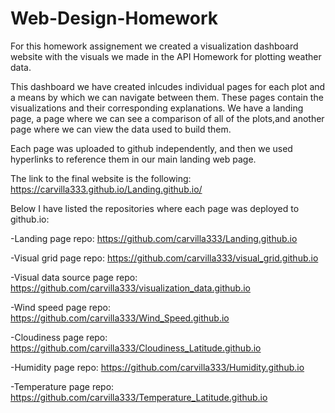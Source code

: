 # Web-Design-Homework

For this homework assignement we created a visualization dashboard website with the visuals we made in the API Homework for plotting weather data.

This dashboard we have created inlcudes individual pages for each plot and a means by which we can navigate between them. These pages contain the
visualizations and their corresponding explanations. We have a landing page, a page where we can see a comparison of all of the plots,and another
page where we can view the data used to build them.

Each page was uploaded to github independently, and then we used hyperlinks to reference them in our main landing web page.

The link to the final website is the following: https://carvilla333.github.io/Landing.github.io/

Below I have listed the repositories where each page was deployed to github.io:

-Landing page repo: https://github.com/carvilla333/Landing.github.io

-Visual grid page repo: https://github.com/carvilla333/visual_grid.github.io

-Visual data source page repo: https://github.com/carvilla333/visualization_data.github.io

-Wind speed page repo: https://github.com/carvilla333/Wind_Speed.github.io

-Cloudiness page repo: https://github.com/carvilla333/Cloudiness_Latitude.github.io

-Humidity page repo: https://github.com/carvilla333/Humidity.github.io

-Temperature page repo: https://github.com/carvilla333/Temperature_Latitude.github.io
